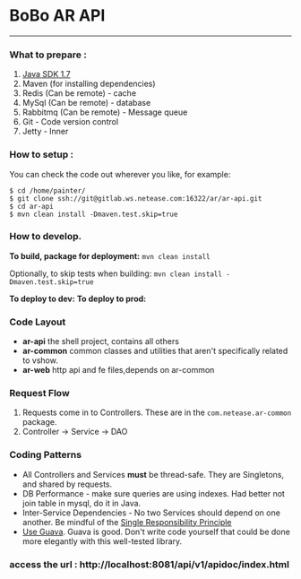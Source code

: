 # BoBo AR API
---

### What to prepare : 
1. [Java SDK 1.7]( http://www.oracle.com/technetwork/java/javase/downloads/jdk7-downloads-1880260.html )
2. Maven (for installing dependencies)
3. Redis (Can be remote) - cache
4. MySql (Can be remote) - database
5. Rabbitmq (Can be remote) - Message queue
6. Git - Code version control
7. Jetty - Inner

### How to setup : 
You can check the code out wherever you like, for example:
```
$ cd /home/painter/
$ git clone ssh://git@gitlab.ws.netease.com:16322/ar/ar-api.git
$ cd ar-api
$ mvn clean install -Dmaven.test.skip=true
```  
### How to develop.

**To build, package for deployment:** 
`mvn clean install`    

Optionally, to skip tests when building: `mvn clean install -Dmaven.test.skip=true`

**To deploy to dev:**
**To deploy to prod:**

### Code Layout
- **ar-api**  the shell project, contains all others
- **ar-common**  common classes and utilities that aren't specifically related to vshow.
- **ar-web**  http api and fe files,depends on ar-common

### Request Flow
 1. Requests come in to Controllers. These are in the `com.netease.ar-common` package.
 2. Controller -> Service -> DAO
 
### Coding Patterns
  - All Controllers and Services **must** be thread-safe.  They are Singletons, and shared by requests.
  - DB Performance - make sure queries are using indexes. Had better not join table in mysql, do it in Java.
  - Inter-Service Dependencies - No two Services should depend on one another.  Be mindful of the [Single Responsibility Principle](http://en.wikipedia.org/wiki/Single_responsibility_principle)
  - [Use Guava](https://code.google.com/p/guava-libraries/).  Guava is good.  Don't write code yourself that could be done more elegantly with this well-tested library.

### access the url : http://localhost:8081/api/v1/apidoc/index.html